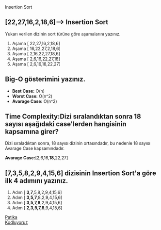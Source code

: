  Insertion Sort

## [22,27,16,2,18,6]-->  Insertion Sort

   Yukarı verilen dizinin sort türüne göre aşamalarını yazınız.

   1. Aşama [ 22,27,16,2,18,6]
   2. Aşama [ 16,22,27,2,18,6]
   3. Aşama [ 2,16,22,27,18,6]
   4. Aşama [ 2,6,16,22,27,18]
   5. Aşama [ 2,6,16,18,22,27]


## Big-O gösterimini yazınız.


- **Best Case:** O(n)
- **Worst Case:** O(n^2)
- **Avarage Case:** O(n^2)



## Time Complexity:Dizi sıralandıktan sonra 18 sayısı aşağıdaki case'lerden hangisinin kapsamına girer?



Dizi sıraladıktan sonra, 18 sayısı dizinin ortasındadır, bu nedenle 18 sayısı Avarage Case kapsamındadır.

**Avarage Case:**[2,6,16,**18**,22,27]




## [7,3,5,8,2,9,4,15,6] dizisinin Insertion Sort'a göre ilk 4 adımını yazınız.

1. Adım [ **3,7**,5,8,2,9,4,15,6]
2. Adım [ **3,5,7**,8,2,9,4,15,6]
3. Adım [ **3,5,7,8**,2,9,4,15,6]
4. Adım [ **2,3,5,7,8**,9,4,15,6]

[Patika](https://www.patika.dev/tr)          
[Kodluyoruz](https://www.kodluyoruz.org/)

